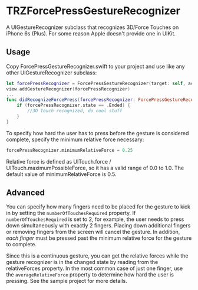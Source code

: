 # TRZForcePressGestureRecognizer
A UIGestureRecognizer subclass that recognizes 3D/Force Touches on iPhone 6s (Plus). For some reason Apple doesn't provide one in UIKit.

## Usage
Copy ForcePressGestureRecognizer.swift to your project and use like any other UIGestureRecognizer subclass:

```swift
let forcePressRecognizer = ForcePressGestureRecognizer(target: self, action: "didRecognizeForcePress:")
view.addGestureRecognizer(forcePressRecognizer)
...
func didRecognizeForcePress(forcePressRecognizer: ForcePressGestureRecognizer) {
    if (forcePressRecognizer.state == .Ended) {
        //3D Touch recognized, do cool stuff
    }
}
```

To specify how hard the user has to press before the gesture is considered complete, specify the minimum relative force necessary:

```swift
forcePressRecognizer.minimumRelativeForce = 0.25
```

Relative force is defined as UITouch.force / UITouch.maximumPossibleForce, so it has a valid range of 0.0 to 1.0. The default value of minimumRelativeForce is 0.5.

## Advanced

You can specify how many fingers need to be placed for the gesture to kick in by setting the `numberOfTouchesRequired` property. If `numberOfTouchesRequired` is set to 2, for example, the user needs to press down simultaneously with exactly 2 fingers. Placing down additional fingers or removing fingers from the screen will cancel the gesture. In addition, *each finger* must be pressed past the minimum relative force for the gesture to complete.

Since this is a continuous gesture, you can get the relative forces while the gesture recognizer is in the changed state by reading from the relativeForces property. In the most common case of just one finger, use the `averageRelativeForce` property to determine how hard the user is pressing. See the sample project for more details.